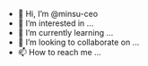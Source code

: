 - 👋 Hi, I’m @minsu-ceo
- 👀 I’m interested in ...
- 🌱 I’m currently learning ...
- 💞️ I’m looking to collaborate on ...
- 📫 How to reach me ...

<!---
minsu-ceo/minsu-ceo is a ✨ special ✨ repository because its `README.md` (this file) appears on your GitHub profile.
You can click the Preview link to take a look at your changes.
--->
